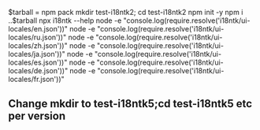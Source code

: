 $tarball = npm pack
mkdir test-i18ntk2; cd test-i18ntk2
npm init -y
npm i ..\$tarball
npx i18ntk --help
node -e "console.log(require.resolve('i18ntk/ui-locales/en.json'))"
node -e "console.log(require.resolve('i18ntk/ui-locales/ru.json'))"
node -e "console.log(require.resolve('i18ntk/ui-locales/zh.json'))"
node -e "console.log(require.resolve('i18ntk/ui-locales/ja.json'))"
node -e "console.log(require.resolve('i18ntk/ui-locales/es.json'))"
node -e "console.log(require.resolve('i18ntk/ui-locales/de.json'))"
node -e "console.log(require.resolve('i18ntk/ui-locales/fr.json'))"

## Change mkdir to test-i18ntk5;cd test-i18ntk5 etc per version
